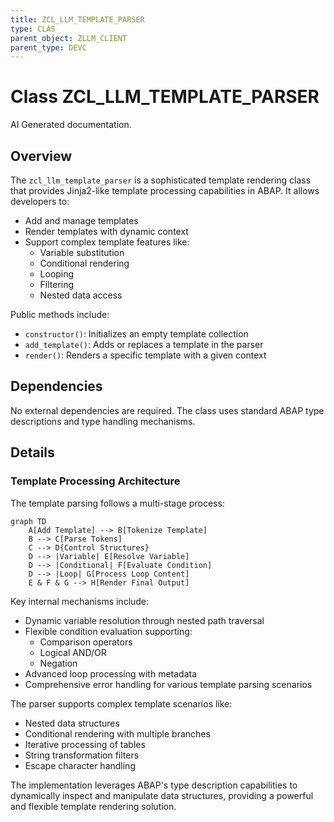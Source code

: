 ```yaml
---
title: ZCL_LLM_TEMPLATE_PARSER
type: CLAS
parent_object: ZLLM_CLIENT
parent_type: DEVC
---
```


# Class ZCL_LLM_TEMPLATE_PARSER

AI Generated documentation.
## Overview
The `zcl_llm_template_parser` is a sophisticated template rendering class that provides Jinja2-like template processing capabilities in ABAP. It allows developers to:
- Add and manage templates
- Render templates with dynamic context
- Support complex template features like:
  - Variable substitution
  - Conditional rendering
  - Looping
  - Filtering
  - Nested data access

Public methods include:
- `constructor()`: Initializes an empty template collection
- `add_template()`: Adds or replaces a template in the parser
- `render()`: Renders a specific template with a given context

## Dependencies
No external dependencies are required. The class uses standard ABAP type descriptions and type handling mechanisms.

## Details
### Template Processing Architecture
The template parsing follows a multi-stage process:

```mermaid
graph TD
    A[Add Template] --> B[Tokenize Template]
    B --> C[Parse Tokens]
    C --> D{Control Structures}
    D --> |Variable| E[Resolve Variable]
    D --> |Conditional| F[Evaluate Condition]
    D --> |Loop| G[Process Loop Content]
    E & F & G --> H[Render Final Output]
```

Key internal mechanisms include:
- Dynamic variable resolution through nested path traversal
- Flexible condition evaluation supporting:
  - Comparison operators
  - Logical AND/OR
  - Negation
- Advanced loop processing with metadata
- Comprehensive error handling for various template parsing scenarios

The parser supports complex template scenarios like:
- Nested data structures
- Conditional rendering with multiple branches
- Iterative processing of tables
- String transformation filters
- Escape character handling

The implementation leverages ABAP's type description capabilities to dynamically inspect and manipulate data structures, providing a powerful and flexible template rendering solution.

